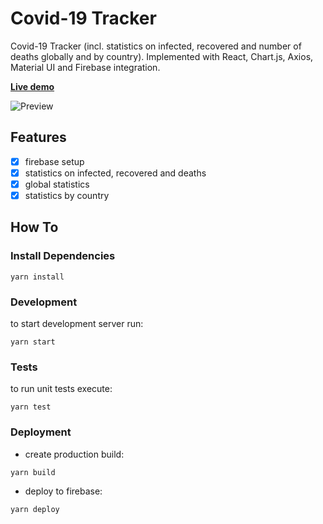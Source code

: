 # Covid-19 Tracker
Covid-19 Tracker (incl. statistics on infected, recovered and number of deaths globally and by country).
Implemented with React, Chart.js, Axios, Material UI and Firebase integration.

[**Live demo**](https://covid-19-tracker-e547e.web.app/)

![Preview](https://user-images.githubusercontent.com/61564546/92935085-3905ff00-f440-11ea-899f-d7b4335c0f10.png)

## Features

- [x] firebase setup
- [x] statistics on infected, recovered and deaths
- [x] global statistics
- [x] statistics by country

## How To
### Install Dependencies
```
yarn install
```
### Development
to start development server run:
```
yarn start
```
### Tests
to run unit tests execute:
```
yarn test
```
### Deployment
- create production build:
```
yarn build
```
- deploy to firebase:
```
yarn deploy
```


